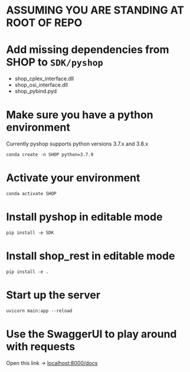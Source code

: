 
# ASSUMING YOU ARE STANDING AT ROOT OF REPO

# Add missing dependencies from SHOP to `SDK/pyshop`

- shop_cplex_interface.dll
- shop_osi_interface.dll
- shop_pybind.pyd

# Make sure you have a python environment

Currently pyshop supports python versions 3.7.x and 3.8.x

`conda create -n SHOP python=3.7.9`

# Activate your environment

`conda activate SHOP`

# Install pyshop in editable mode

`pip install -e SDK`

# Install shop_rest in editable mode

`pip install -e .`

# Start up the server

`uvicorn main:app --reload`

# Use the SwaggerUI to play around with requests

Open this link -> [localhost:8000/docs](localhost:8000/docs)
